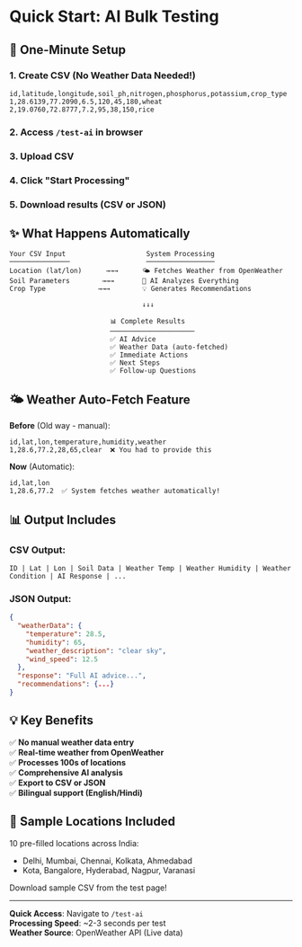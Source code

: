 # Quick Start: AI Bulk Testing

## 🎯 One-Minute Setup

### 1. Create CSV (No Weather Data Needed!)

```csv
id,latitude,longitude,soil_ph,nitrogen,phosphorus,potassium,crop_type
1,28.6139,77.2090,6.5,120,45,180,wheat
2,19.0760,72.8777,7.2,95,38,150,rice
```

### 2. Access `/test-ai` in browser

### 3. Upload CSV

### 4. Click "Start Processing"

### 5. Download results (CSV or JSON)

## ✨ What Happens Automatically

```
Your CSV Input                    System Processing
───────────────                   ─────────────────
Location (lat/lon)      →→→      🌤️ Fetches Weather from OpenWeather
Soil Parameters        →→→       🧠 AI Analyzes Everything
Crop Type             →→→        💡 Generates Recommendations

                                 ↓↓↓

                         📊 Complete Results
                         ─────────────────────
                         ✅ AI Advice
                         ✅ Weather Data (auto-fetched)
                         ✅ Immediate Actions
                         ✅ Next Steps
                         ✅ Follow-up Questions
```

## 🌤️ Weather Auto-Fetch Feature

**Before** (Old way - manual):

```csv
id,lat,lon,temperature,humidity,weather
1,28.6,77.2,28,65,clear  ❌ You had to provide this
```

**Now** (Automatic):

```csv
id,lat,lon
1,28.6,77.2  ✅ System fetches weather automatically!
```

## 📊 Output Includes

### CSV Output:

```
ID | Lat | Lon | Soil Data | Weather Temp | Weather Humidity | Weather Condition | AI Response | ...
```

### JSON Output:

```json
{
  "weatherData": {
    "temperature": 28.5,
    "humidity": 65,
    "weather_description": "clear sky",
    "wind_speed": 12.5
  },
  "response": "Full AI advice...",
  "recommendations": {...}
}
```

## 💡 Key Benefits

✅ **No manual weather data entry**  
✅ **Real-time weather from OpenWeather**  
✅ **Processes 100s of locations**  
✅ **Comprehensive AI analysis**  
✅ **Export to CSV or JSON**  
✅ **Bilingual support (English/Hindi)**

## 📍 Sample Locations Included

10 pre-filled locations across India:

- Delhi, Mumbai, Chennai, Kolkata, Ahmedabad
- Kota, Bangalore, Hyderabad, Nagpur, Varanasi

Download sample CSV from the test page!

---

**Quick Access**: Navigate to `/test-ai`  
**Processing Speed**: ~2-3 seconds per test  
**Weather Source**: OpenWeather API (Live data)
